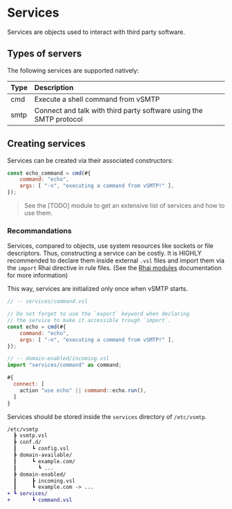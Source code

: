 # Services

Services are objects used to interact with third party software.

## Types of servers

The following services  are supported natively:

| Type    | Description                                                        |
| :------ | :------------------------------------------------------------------|
| cmd     | Execute a shell command from vSMTP                                 |
| smtp    | Connect and talk with third party software using the SMTP protocol |

## Creating services

Services can be created via their associated constructors:

```js
const echo_command = cmd(#{
    command: "echo",
    args: [ "-n", "executing a command from vSMTP!" ],
});
```

> See the [TODO] module to get an extensive list of services and how to use them.

### Recommandations

Services, compared to objects, use system resources like sockets or file descriptors.
Thus, constructing a service can be costly. It is HIGHLY recommended to declare them inside external `.vsl` files and import them via the `import` Rhai directive in rule files. (See the [Rhai modules](https://rhai.rs/book/language/modules/index.html) documentation for more information)

This way, services are initialized only once when vSMTP starts.

```js
// -- services/command.vsl

// Do not forget to use the `export` keyword when declaring
// the service to make it accessible trough `import`.
const echo = cmd(#{
    command: "echo",
    args: [ "-n", "executing a command from vSMTP!" ],
});
```

```js
// -- domain-enabled/incoming.vsl
import "services/command" as command;

#{
  connect: [
    action "use echo" || command::echo.run(),
  ]
}
```

Services should be stored inside the `services` directory of `/etc/vsmtp`.


```diff
/etc/vsmtp
  ┣ vsmtp.vsl
  ┣ conf.d/
  ┃     ┗ config.vsl
  ┣ domain-available/
  ┃     ┗ example.com/
  ┃       ┗ ...
  ┣ domain-enabled/
  ┃     ┣ incoming.vsl
  ┃     ┗ example.com -> ...
+ ┗ services/
+       ┗ command.vsl
```